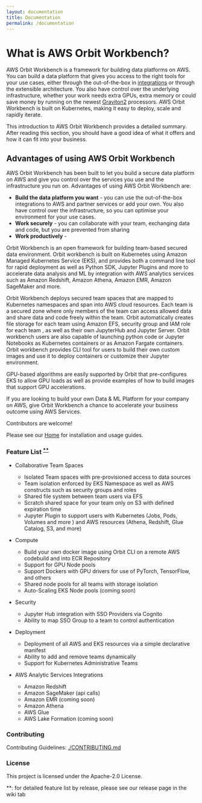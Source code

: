 ```yaml
---
layout: documentation
title: Documentation
permalink: /documentation
---
```


# What is AWS Orbit Workbench?

AWS Orbit Workbench is a framework for building data platforms on AWS.  You can build a data platform that gives you access to 
the right tools for your use cases, either through the out-of-the-box in [integrations](/aws-orbit-workbench/#integrations)
or through the extensible architecture.  You also have control over the underlying infrastructure, whether your work
needs extra GPUs, extra memory or could save money by running on the newest [Graviton2](https://aws.amazon.com/ec2/graviton/) processors. 
AWS Orbit Workbench is built on Kubernetes, making it easy to deploy, scale and 
rapidly iterate.

This introduction to AWS Orbit Workbench provides a detailed summary.  After reading this section, you should have a good 
idea of what it offers and how it can fit into your business.

## Advantages of using AWS Orbit Workbench

AWS Orbit Workbench has been built to let you build a secure data platform on AWS and give you control over the services you use
and the infrastructure you run on.  Advantages of using AWS Orbit Workbench are:

* **Build the data platform you want** - you can use the out-of-the-box integrations to AWS and partner services or
add your own.  You also have control over the infrastructure, so you can optimise your environment for your use cases.
* **Work securely** - you can collaborate with your team, exchanging data and code, but you are prevented from sharing
* **Work productively** - 


Orbit Workbench is an open framework for building team-based secured data environment. Orbit workbench is built on Kubernetes using Amazon Managed Kubernetes Service (EKS), and provides both a command line tool for rapid deployment as well as Python SDK, Jupyter Plugins and more to accelerate data analysis and ML by integration with AWS analytics services such as Amazon Redshift, Amazon Athena, Amazon EMR, Amazon SageMaker and more.

Orbit Workbench deploys secured team spaces that are mapped to Kubernetes namespaces and span into AWS cloud resources.  Each team is a secured zone where only members of the team can access allowed data and share data and code freely within the team.  Orbit automatically creates file storage for each team using Amazon EFS,  security group and IAM role for each team , as well as their own JupyterHub and Jupyter Server.  Orbit workbench users are also capable of launching python code or Jupyter Notebooks as Kubernetes containers or as Amazon Fargate containers. Orbit workbench provides CLI tool for users to build their own custom images and use it to deploy containers or customize their Jupyter environment.

GPU-based algorithms are easily supported by Orbit that pre-configures EKS to allow GPU loads as well as provide examples of how to build images that support GPU accelerations.

If you are looking to build your own Data & ML Platform for your company on AWS, give Orbit Workbench a chance to accelerate your business outcome using AWS Services.


Contributors are welcome!


Please see our [Home](../../wiki) for installation and usage guides.

###  Feature List <sup>[**](#myfootnote1)</sup>

- Collaborative Team Spaces
  - Isolated Team spaces with pre-provisioned access to data sources
  - Team isolation enforced by EKS Namespace as well as AWS constructs such as security groups and roles
  - Shared file system between team users via EFS
  - Scratch shared space for your team only on S3 with defined expiration time
  - Jupyter Plugin to support users with Kubernetes (Jobs, Pods, Volumes and more )
    and AWS resources (Athena, Redshift, Glue Catalog, S3, and more)

- Compute
  - Build your own docker image using Orbit CLI on a remote AWS codebuild and into ECR Repository
  - Support for GPU Node pools
  - Support Dockers with GPU drivers for use of PyTorch, TensorFlow, and others
  - Shared node pools for all teams with storage isolation
  - Auto-Scaling EKS Node pools (coming soon)

- Security
  - Jupyter Hub integration with SSO Providers via Cognito
  - Ability to map SSO Group to a team to control authentication     

- Deployment
  - Deployment of all AWS and EKS resources via a simple declarative manifest
  - Ability to add and remove teams dynamically
  - Support for Kubernetes Administrative Teams

- AWS Analytic Services Integrations
  - Amazon Redshift
  - Amazon SageMaker (api calls)
  - Amazon EMR (coming soon)
  - Amazon Athena
  - AWS Glue
  - AWS Lake Formation (coming soon)

### Contributing

Contributing Guidelines: [./CONTRIBUTING.md](././CONTRIBUTING.md)


### License

This project is licensed under the Apache-2.0 License.

<a name="myfootnote1">**</a>: for detailed feature list by release, please see our release page in the wiki tab

